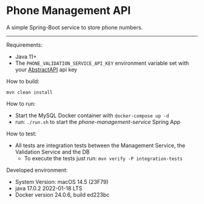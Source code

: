 # Phone Management API

A simple Spring-Boot service to store phone numbers.

---
Requirements:

- Java 11+
- The `PHONE_VALIDATION_SERVICE_API_KEY` environment variable set with your [AbstractAPI](https://www.abstractapi.com/)
  api key

How to build:

```shell
mvn clean install
```

How to run:

- Start the MySQL Docker container with `docker-compose up -d`
- run: `./run.sh` to start the _phone-management-service_ Spring App

How to test:

- All tests are integration tests between the Management Service, the Validation Service and the DB
    - To execute the tests just run: `mvn verify -P integration-tests`

Developed environment:

- System Version: macOS 14.5 (23F79)
- java 17.0.2 2022-01-18 LTS
- Docker version 24.0.6, build ed223bc